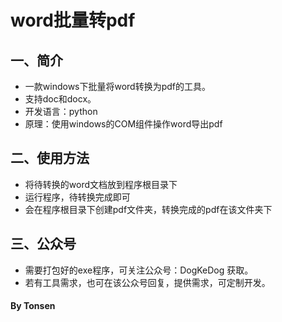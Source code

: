 # word批量转pdf


## 一、简介
- 一款windows下批量将word转换为pdf的工具。
- 支持doc和docx。
- 开发语言：python
- 原理：使用windows的COM组件操作word导出pdf


## 二、使用方法
- 将待转换的word文档放到程序根目录下
- 运行程序，待转换完成即可
- 会在程序根目录下创建pdf文件夹，转换完成的pdf在该文件夹下

## 三、公众号
- 需要打包好的exe程序，可关注公众号：DogKeDog  获取。
- 若有工具需求，也可在该公众号回复，提供需求，可定制开发。


#### By Tonsen
